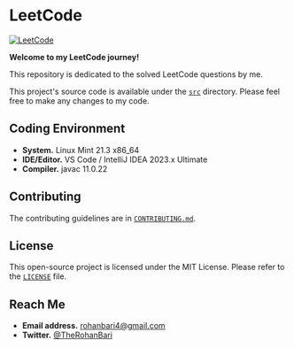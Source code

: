 # LeetCode

[![LeetCode](https://i.postimg.cc/nV92THtp/Leet-Code-Logo-black-with-text-svg.png)][1]

**Welcome to my LeetCode journey!**

This repository is dedicated to the solved LeetCode questions by me.

This project's source code is available under the [`src`](./src) directory.
Please feel free to make any changes to my code.

## Coding Environment

- **System.** Linux Mint 21.3 x86_64
- **IDE/Editor.** VS Code / IntelliJ IDEA 2023.x Ultimate
- **Compiler.** javac 11.0.22

## Contributing

The contributing guidelines are
in [`CONTRIBUTING.md`](./CONTRIBUTING.md).

## License

This open-source project is licensed under the MIT License.
Please refer to the [`LICENSE`](./LICENSE) file.

## Reach Me

- **Email address.** rohanbari4@gmail.com
- **Twitter.** [@TheRohanBari](https://twitter.com/TheRohanBari)

[1]: https://postimg.cc/grd32bJT

